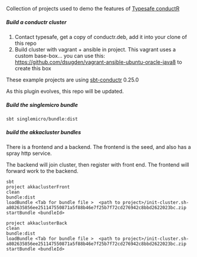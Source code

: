 Collection of projects used to demo the features of [Typesafe conductR](http://typesafe.com/products/conductr)


##### Build a conductr cluster 

1. Contact typesafe, get a copy of conductr.deb, add it into your clone of this repo
2. Build cluster with vagrant + ansible in project.  This vagrant uses a custom base-box... you can use this: https://github.com/dsugden/vagrant-ansible-ubuntu-oracle-java8 to create this box


These example projects are using [sbt-conductr](https://github.com/sbt/sbt-typesafe-conductr) 0.25.0

As this plugin evolves, this repo will be updated.


##### Build the **singlemicro** bundle


    sbt singlemicro/bundle:dist


##### build the akkacluster bundles

There is a frontend and a backend. The frontend is the seed, and also has a spray http service.

The backend will join cluster, then register with front end. The frontend will forward work to the backend.


    sbt
    project akkaclusterFront
    clean
    bundle:dist
    loadBundle <Tab for bundle file >  <path to project>/init-cluster.sh-a802635856ee251147550871a5f88b46e7f25b7f72cd276942c8bbd2622023bc.zip
    startBundle <bundleId>

    project akkaclusterBack
    clean
    bundle:dist
    loadBundle <Tab for bundle file >  <path to project>/init-cluster.sh-a802635856ee251147550871a5f88b46e7f25b7f72cd276942c8bbd2622023bc.zip
    startBundle <bundleId>

